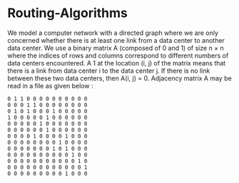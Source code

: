 # Routing-Algorithms
We model a computer network with a directed graph where we are only concerned whether there is at least one link from a data center to another data center. We use a binary matrix A (composed of 0 and 1) of size n × n where the indices of rows and columns correspond to different numbers of data centers encountered. A 1 at the location (i, j) of the matrix means that there is a link from data center i to the data center j. If there is no link between these two data centers, then A(i, j) = 0. Adjacency matrix A may be read in a file as given below :

```
0 1 1 0 0 0 0 0 0 0 0 0 0
0 0 0 1 1 0 0 0 0 0 0 0 0
0 1 0 1 0 0 0 1 0 0 0 0 0
1 0 0 0 0 0 1 0 0 0 0 0 0
0 0 0 0 0 1 0 0 0 0 0 0 0
0 0 0 0 0 0 1 0 0 0 0 0 0
0 0 0 0 1 0 0 0 0 1 0 0 0
0 0 0 0 0 0 0 0 1 0 0 0 0
0 0 0 0 0 0 0 1 0 1 0 0 0
0 0 0 0 0 0 0 0 0 0 1 0 0
0 0 0 0 0 0 0 0 0 0 0 1 0
0 0 0 0 0 0 0 0 0 0 0 0 1
0 0 0 0 0 0 0 0 0 1 0 0 0
```
